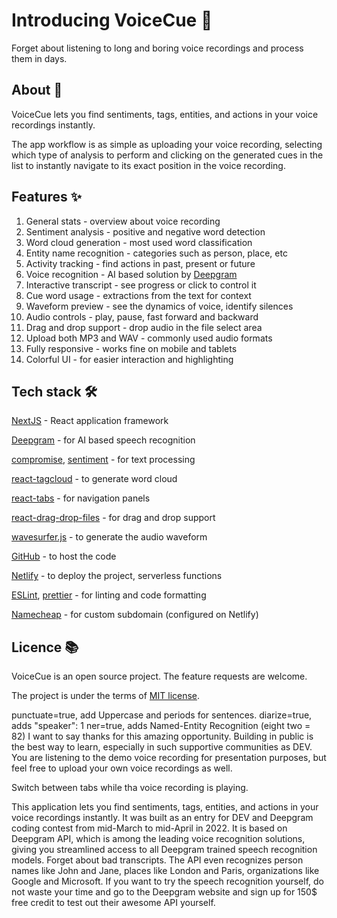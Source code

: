 # Introducing VoiceCue 📣

Forget about listening to long and boring voice recordings and process them in days.

## About 👀

VoiceCue lets you find sentiments, tags, entities, and actions in your voice recordings instantly.

The app workflow is as simple as uploading your voice recording, selecting which type of analysis to perform and clicking on the generated cues in the list to instantly navigate to its exact position in the voice recording.

## Features ✨

1. General stats - overview about voice recording
2. Sentiment analysis - positive and negative word detection
3. Word cloud generation - most used word classification
4. Entity name recognition - categories such as person, place, etc
5. Activity tracking - find actions in past, present or future
6. Voice recognition - AI based solution by [Deepgram](https://deepgram.com)
7. Interactive transcript - see progress or click to control it
8. Cue word usage - extractions from the text for context
9. Waveform preview - see the dynamics of voice, identify silences
10. Audio controls - play, pause, fast forward and backward
11. Drag and drop support - drop audio in the file select area
12. Upload both MP3 and WAV - commonly used audio formats
13. Fully responsive - works fine on mobile and tablets
14. Colorful UI - for easier interaction and highlighting

## Tech stack 🛠️

[NextJS](https://nextjs.org) - React application framework

[Deepgram](https://deepgram.com) - for AI based speech recognition

[compromise](https://www.npmjs.com/package/compromise), [sentiment](https://www.npmjs.com/package/sentiment) - for text processing

[react-tagcloud](https://www.npmjs.com/package/react-tagcloud) - to generate word cloud

[react-tabs](https://www.npmjs.com/package/react-tabs) - for navigation panels

[react-drag-drop-files](https://www.npmjs.com/package/react-drag-drop-files) - for drag and drop support

[wavesurfer.js](https://www.npmjs.com/package/wavesurfer.js) - to generate the audio waveform

[GitHub](https://github.com) - to host the code

[Netlify](https://netlify.com) - to deploy the project, serverless functions

[ESLint](https://eslint.org/), [prettier](https://prettier.io/) - for linting and code formatting

[Namecheap](https://namecheap.com) - for custom subdomain (configured on Netlify)

## Licence 📚

VoiceCue is an open source project. The feature requests are welcome.

The project is under the terms of [MIT license](https://choosealicense.com/licenses/mit/).

punctuate=true, add Uppercase and periods for sentences.
diarize=true, adds "speaker": 1
ner=true, adds Named-Entity Recognition (eight two = 82)
I want to say thanks for this amazing opportunity. Building in public is the best way to learn, especially in such supportive communities as DEV.
You are listening to the demo voice recording for presentation purposes, but feel free to upload your own voice recordings as well.

Switch between tabs while tha voice recording is playing.

This application lets you find sentiments, tags, entities, and actions in your voice recordings instantly.
It was built as an entry for DEV and Deepgram coding contest from mid-March to mid-April in 2022. It is based on Deepgram API, which is among the leading voice recognition solutions, giving you streamlined access to all Deepgram trained speech recognition models.
Forget about bad transcripts. The API even recognizes person names like John and Jane, places like London and Paris, organizations like Google and Microsoft.
If you want to try the speech recognition yourself, do not waste your time and go to the Deepgram website and sign up for 150$ free credit to test out their awesome API yourself.
